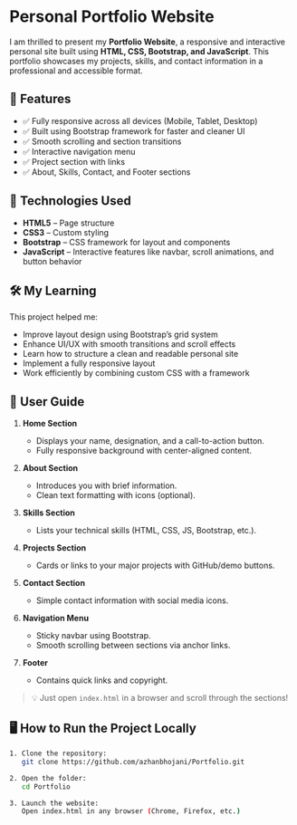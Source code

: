 # Personal Portfolio Website

I am thrilled to present my **Portfolio Website**, a responsive and interactive personal site built using **HTML, CSS, Bootstrap, and JavaScript**. This portfolio showcases my projects, skills, and contact information in a professional and accessible format.

## 🌟 Features

- ✅ Fully responsive across all devices (Mobile, Tablet, Desktop)
- ✅ Built using Bootstrap framework for faster and cleaner UI
- ✅ Smooth scrolling and section transitions
- ✅ Interactive navigation menu
- ✅ Project section with links
- ✅ About, Skills, Contact, and Footer sections

## 🧠 Technologies Used

- **HTML5** – Page structure  
- **CSS3** – Custom styling  
- **Bootstrap** – CSS framework for layout and components  
- **JavaScript** – Interactive features like navbar, scroll animations, and button behavior  

## 🛠️ My Learning

This project helped me:
- Improve layout design using Bootstrap’s grid system
- Enhance UI/UX with smooth transitions and scroll effects
- Learn how to structure a clean and readable personal site
- Implement a fully responsive layout
- Work efficiently by combining custom CSS with a framework

## 📘 User Guide

1. **Home Section**  
   - Displays your name, designation, and a call-to-action button.
   - Fully responsive background with center-aligned content.

2. **About Section**  
   - Introduces you with brief information.
   - Clean text formatting with icons (optional).

3. **Skills Section**  
   - Lists your technical skills (HTML, CSS, JS, Bootstrap, etc.).

4. **Projects Section**  
   - Cards or links to your major projects with GitHub/demo buttons.

5. **Contact Section**  
   - Simple contact information with social media icons.

6. **Navigation Menu**  
   - Sticky navbar using Bootstrap.
   - Smooth scrolling between sections via anchor links.

7. **Footer**  
   - Contains quick links and copyright.

> 💡 Just open `index.html` in a browser and scroll through the sections!

## 🖥️ How to Run the Project Locally

```bash
1. Clone the repository:
   git clone https://github.com/azhanbhojani/Portfolio.git

2. Open the folder:
   cd Portfolio

3. Launch the website:
   Open index.html in any browser (Chrome, Firefox, etc.)
